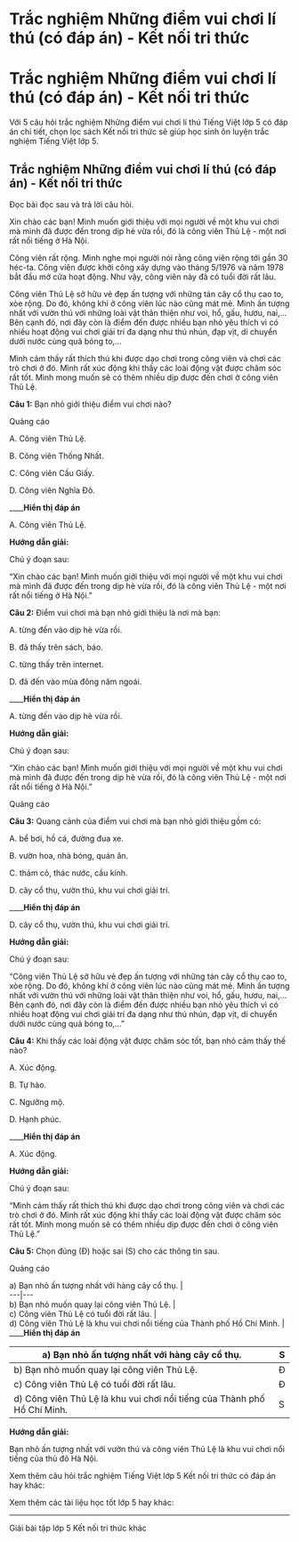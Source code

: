 # Trắc nghiệm Những điểm vui chơi lí thú (có đáp án) - Kết nối tri thức

# Trắc nghiệm Những điểm vui chơi lí thú (có đáp án) - Kết nối tri thức

Với 5 câu hỏi trắc nghiệm Những điểm vui chơi lí thú Tiếng Việt lớp 5 có đáp án chi tiết, chọn lọc sách Kết nối tri thức sẽ giúp học sinh ôn luyện trắc nghiệm Tiếng Việt lớp 5.

## Trắc nghiệm Những điểm vui chơi lí thú (có đáp án) - Kết nối tri thức

Đọc bài đọc sau và trả lời câu hỏi.

Xin chào các bạn! Mình muốn giới thiệu với mọi người về một khu vui chơi mà mình đã được đến trong dịp hè vừa rồi, đó là công viên Thủ Lệ - một nơi rất nổi tiếng ở Hà Nội.

Công viên rất rộng. Mình nghe mọi người nói rằng công viên rộng tới gần 30 héc-ta. Công viên được khởi công xây dựng vào tháng 5/1976 và năm 1978 bắt đầu mở cửa hoạt động. Như vậy, công viên này đã có tuổi đời rất lâu. 

Công viên Thủ Lệ sở hữu vẻ đẹp ấn tượng với những tán cây cổ thụ cao to, xòe rộng. Do đó, không khí ở công viên lúc nào cũng mát mẻ. Mình ấn tượng nhất với vườn thú với những loài vật thân thiện như voi, hổ, gấu, hươu, nai,... Bên cạnh đó, nơi đây còn là điểm đến được nhiều bạn nhỏ yêu thích vì có nhiều hoạt động vui chơi giải trí đa dạng như thú nhún, đạp vịt, di chuyển dưới nước cùng quả bóng to,...

Mình cảm thấy rất thích thú khi được dạo chơi trong công viên và chơi các trò chơi ở đó. Mình rất xúc động khi thấy các loài động vật được chăm sóc rất tốt. Mình mong muốn sẽ có thêm nhiều dịp được đến chơi ở công viên Thủ Lệ.

**Câu 1:** Bạn nhỏ giới thiệu điểm vui chơi nào?

Quảng cáo

A. Công viên Thủ Lệ.

B. Công viên Thống Nhất.

C. Công viên Cầu Giấy.

D. Công viên Nghĩa Đô.

____**Hiển thị đáp án**

A. Công viên Thủ Lệ.

**Hướng dẫn giải:**

Chú ý đoạn sau:

“Xin chào các bạn! Mình muốn giới thiệu với mọi người về một khu vui chơi mà mình đã được đến trong dịp hè vừa rồi, đó là công viên Thủ Lệ - một nơi rất nổi tiếng ở Hà Nội.”

**Câu 2:** Điểm vui chơi mà bạn nhỏ giới thiệu là nơi mà bạn:

A. từng đến vào dịp hè vừa rồi.

B. đã thấy trên sách, báo.

C. từng thấy trên internet.

D. đã đến vào mùa đông năm ngoái.

____**Hiển thị đáp án**

A. từng đến vào dịp hè vừa rồi.

**Hướng dẫn giải:**

Chú ý đoạn sau:

“Xin chào các bạn! Mình muốn giới thiệu với mọi người về một khu vui chơi mà mình đã được đến trong dịp hè vừa rồi, đó là công viên Thủ Lệ - một nơi rất nổi tiếng ở Hà Nội.”

Quảng cáo

**Câu 3:** Quang cảnh của điểm vui chơi mà bạn nhỏ giới thiệu gồm có:

A. bể bơi, hồ cá, đường đua xe.

B. vườn hoa, nhà bóng, quán ăn.

C. thảm cỏ, thác nước, cầu kính.

D. cây cổ thụ, vườn thú, khu vui chơi giải trí.

____**Hiển thị đáp án**

D. cây cổ thụ, vườn thú, khu vui chơi giải trí.

**Hướng dẫn giải:**

Chú ý đoạn sau:

“Công viên Thủ Lệ sở hữu vẻ đẹp ấn tượng với những tán cây cổ thụ cao to, xòe rộng. Do đó, không khí ở công viên lúc nào cũng mát mẻ. Mình ấn tượng nhất với vườn thú với những loài vật thân thiện như voi, hổ, gấu, hươu, nai,... Bên cạnh đó, nơi đây còn là điểm đến được nhiều bạn nhỏ yêu thích vì có nhiều hoạt động vui chơi giải trí đa dạng như thú nhún, đạp vịt, di chuyển dưới nước cùng quả bóng to,...”

**Câu 4:** Khi thấy các loài động vật được chăm sóc tốt, bạn nhỏ cảm thấy thế nào?

A. Xúc động.

B. Tự hào.

C. Ngưỡng mộ.

D. Hạnh phúc.

____**Hiển thị đáp án**

A. Xúc động.

**Hướng dẫn giải:**

Chú ý đoạn sau:

“Mình cảm thấy rất thích thú khi được dạo chơi trong công viên và chơi các trò chơi ở đó. Mình rất xúc động khi thấy các loài động vật được chăm sóc rất tốt. Mình mong muốn sẽ có thêm nhiều dịp được đến chơi ở công viên Thủ Lệ.”

**Câu 5:** Chọn đúng (Đ) hoặc sai (S) cho các thông tin sau.

Quảng cáo

a) Bạn nhỏ ấn tượng nhất với hàng cây cổ thụ. |   
---|---  
b) Bạn nhỏ muốn quay lại công viên Thủ Lệ. |   
c) Công viên Thủ Lệ có tuổi đời rất lâu. |   
d) Công viên Thủ Lệ là khu vui chơi nổi tiếng của Thành phố Hồ Chí Minh. |   
____**Hiển thị đáp án**

a) Bạn nhỏ ấn tượng nhất với hàng cây cổ thụ. |  S  
---|---  
b) Bạn nhỏ muốn quay lại công viên Thủ Lệ. |  Đ  
c) Công viên Thủ Lệ có tuổi đời rất lâu. |  Đ  
d) Công viên Thủ Lệ là khu vui chơi nổi tiếng của Thành phố Hồ Chí Minh. |  S  
  
**Hướng dẫn giải:**

Bạn nhỏ ấn tượng nhất với vườn thú và công viên Thủ Lệ là khu vui chơi nổi tiếng của thủ đô Hà Nội.

Xem thêm câu hỏi trắc nghiệm Tiếng Việt lớp 5 Kết nối tri thức có đáp án hay khác:

Xem thêm các tài liệu học tốt lớp 5 hay khác:

* * *

Giải bài tập lớp 5 Kết nối tri thức khác
